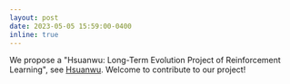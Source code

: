 ```yaml
---
layout: post
date: 2023-05-05 15:59:00-0400
inline: true
---
```


We propose a "Hsuanwu: Long-Term Evolution Project of Reinforcement Learning", see [Hsuanwu](https://github.com/RLE-Foundation/Hsuanwu). Welcome to contribute to our project!
